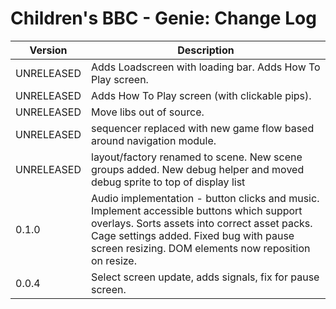 # Children's BBC - Genie: Change Log

| Version | Description |
|---------|-------------|
| UNRELEASED | Adds Loadscreen with loading bar. Adds How To Play screen.
| UNRELEASED | Adds How To Play screen (with clickable pips).  |
| UNRELEASED | Move libs out of source. |
| UNRELEASED | sequencer replaced with new game flow based around navigation module. |
| UNRELEASED | layout/factory renamed to scene. New scene groups added. New debug helper and moved debug sprite to top of display list|
| 0.1.0 | Audio implementation - button clicks and music. Implement accessible buttons which support overlays. Sorts assets into correct asset packs. Cage settings added. Fixed bug with pause screen resizing. DOM elements now reposition on resize.  |
| 0.0.4 | Select screen update, adds signals, fix for pause screen. |
